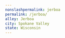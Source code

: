 ```yaml
---
﻿nonslashpermalink: jerboa
permalink: /jerboa/
alley: Jerboa
city: Spokane Valley
state: Wisconsin
---
```

